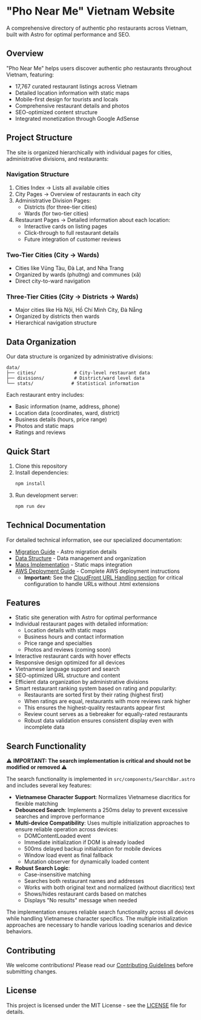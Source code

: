 # "Pho Near Me" Vietnam Website

A comprehensive directory of authentic pho restaurants across Vietnam, built with Astro for optimal performance and SEO.

## Overview

"Pho Near Me" helps users discover authentic pho restaurants throughout Vietnam, featuring:

- 17,767 curated restaurant listings across Vietnam
- Detailed location information with static maps
- Mobile-first design for tourists and locals
- Comprehensive restaurant details and photos
- SEO-optimized content structure
- Integrated monetization through Google AdSense

## Project Structure

The site is organized hierarchically with individual pages for cities, administrative divisions, and restaurants:

### Navigation Structure
1. Cities Index → Lists all available cities
2. City Pages → Overview of restaurants in each city
3. Administrative Division Pages:
   - Districts (for three-tier cities)
   - Wards (for two-tier cities)
4. Restaurant Pages → Detailed information about each location:
   - Interactive cards on listing pages
   - Click-through to full restaurant details
   - Future integration of customer reviews


### Two-Tier Cities (City → Wards)
- Cities like Vũng Tàu, Đà Lạt, and Nha Trang
- Organized by wards (phường) and communes (xã)
- Direct city-to-ward navigation

### Three-Tier Cities (City → Districts → Wards)
- Major cities like Hà Nội, Hồ Chí Minh City, Đà Nẵng
- Organized by districts then wards
- Hierarchical navigation structure

## Data Organization

Our data structure is organized by administrative divisions:

```
data/
├── cities/              # City-level restaurant data
├── divisions/           # District/ward level data
└── stats/              # Statistical information
```

Each restaurant entry includes:
- Basic information (name, address, phone)
- Location data (coordinates, ward, district)
- Business details (hours, price range)
- Photos and static maps
- Ratings and reviews

## Quick Start

1. Clone this repository
2. Install dependencies:
   ```bash
   npm install
   ```
3. Run development server:
   ```bash
   npm run dev
   ```

## Technical Documentation

For detailed technical information, see our specialized documentation:

- [Migration Guide](backup-readmes/MIGRATION-README.md) - Astro migration details
- [Data Structure](DATA.md) - Data management and organization
- [Maps Implementation](MAPS.md) - Static maps integration
- [AWS Deployment Guide](infra/AWS-DEPLOYMENT-GUIDE.md) - Complete AWS deployment instructions
  - **Important:** See the [CloudFront URL Handling section](infra/AWS-DEPLOYMENT-GUIDE.md#cloudfront-url-handling-for-astro-sites) for critical configuration to handle URLs without .html extensions

## Features

- Static site generation with Astro for optimal performance
- Individual restaurant pages with detailed information:
  - Location details with static maps
  - Business hours and contact information
  - Price range and specialties
  - Photos and reviews (coming soon)
- Interactive restaurant cards with hover effects
- Responsive design optimized for all devices
- Vietnamese language support and search
- SEO-optimized URL structure and content
- Efficient data organization by administrative divisions
- Smart restaurant ranking system based on rating and popularity:
  - Restaurants are sorted first by their rating (highest first)
  - When ratings are equal, restaurants with more reviews rank higher
  - This ensures the highest-quality restaurants appear first
  - Review count serves as a tiebreaker for equally-rated restaurants
  - Robust data validation ensures consistent display even with incomplete data

## Search Functionality

⚠️ **IMPORTANT: The search implementation is critical and should not be modified or removed** ⚠️

The search functionality is implemented in `src/components/SearchBar.astro` and includes several key features:

- **Vietnamese Character Support**: Normalizes Vietnamese diacritics for flexible matching
- **Debounced Search**: Implements a 250ms delay to prevent excessive searches and improve performance
- **Multi-device Compatibility**: Uses multiple initialization approaches to ensure reliable operation across devices:
  - DOMContentLoaded event
  - Immediate initialization if DOM is already loaded
  - 500ms delayed backup initialization for mobile devices
  - Window load event as final fallback
  - Mutation observer for dynamically loaded content
- **Robust Search Logic**:
  - Case-insensitive matching
  - Searches both restaurant names and addresses
  - Works with both original text and normalized (without diacritics) text
  - Shows/hides restaurant cards based on matches
  - Displays "No results" message when needed

The implementation ensures reliable search functionality across all devices while handling Vietnamese character specifics. The multiple initialization approaches are necessary to handle various loading scenarios and device behaviors.

## Contributing

We welcome contributions! Please read our [Contributing Guidelines](CONTRIBUTING.md) before submitting changes.

## License

This project is licensed under the MIT License - see the [LICENSE](LICENSE) file for details.
